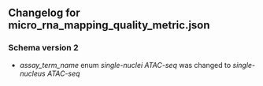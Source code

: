 ## Changelog for micro_rna_mapping_quality_metric.json

### Schema version 2

* *assay_term_name* enum *single-nuclei ATAC-seq* was changed to *single-nucleus ATAC-seq*

